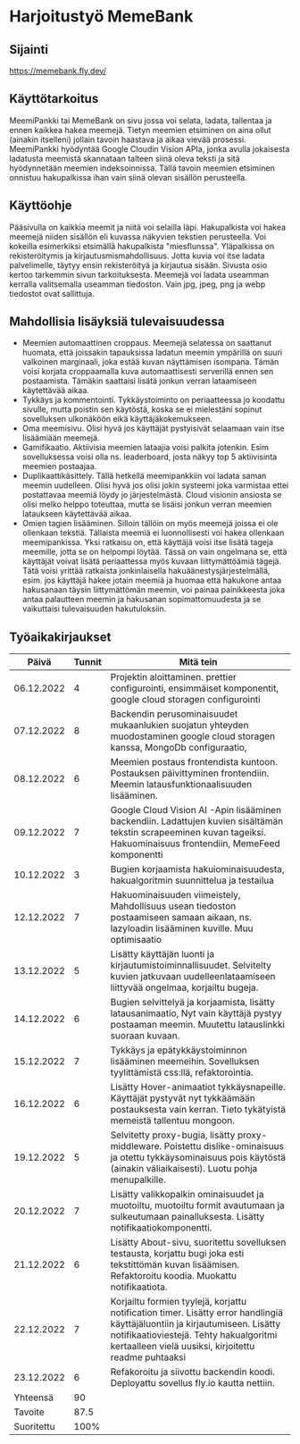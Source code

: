 # Harjoitustyö MemeBank

## Sijainti

https://memebank.fly.dev/

## Käyttötarkoitus

MeemiPankki tai MemeBank on sivu jossa voi selata, ladata, tallentaa ja ennen kaikkea hakea meemejä. Tietyn meemien etsiminen on aina ollut (ainakin itselleni) jollain tavoin haastava ja aikaa vievää prosessi. MeemiPankki hyödyntää Google Cloudin Vision APIa, jonka avulla jokaisesta ladatusta meemistä skannataan talteen siinä oleva teksti ja sitä hyödynnetään meemien indeksoinnissa. Tällä tavoin meemien etsiminen onnistuu hakupalkissa ihan vain siinä olevan sisällön perusteella.

## Käyttöohje

Pääsivulla on kaikkia meemit ja niitä voi selailla läpi. Hakupalkista voi hakea meemejä niiden sisällön eli kuvassa näkyvien tekstien perusteella. Voi kokeilla esimerkiksi etsimällä hakupalkista "miesflunssa". Yläpalkissa on rekisteröitymis ja kirjautusmismahdollisuus. Jotta kuvia voi itse ladata palvelimelle, täytyy ensin rekisteröityä ja kirjautua sisään. Sivusta osio kertoo tarkemmin sivun tarkoituksesta. Meemejä voi ladata useamman kerralla valitsemalla useamman tiedoston. Vain jpg, jpeg, png ja webp tiedostot ovat sallittuja.

## Mahdollisia lisäyksiä tulevaisuudessa

- Meemien automaattinen croppaus. Meemejä selatessa on saattanut huomata, että joissakin tapauksissa ladatun meemin ympärillä on suuri valkoinen marginaali, joka estää kuvan näyttämisen isompana. Tämän voisi korjata croppaamalla kuva automaattisesti serverillä ennen sen postaamista. Tämäkin saattaisi lisätä jonkun verran lataamiseen käytettävää aikaa.
- Tykkäys ja kommentointi. Tykkäystoiminto on periaatteessa jo koodattu sivulle, mutta poistin sen käytöstä, koska se ei mielestäni sopinut sovelluksen ulkonäköön eikä käyttäjäkokemukseen.
- Oma meemisivu. Olisi hyvä jos käyttäjät pystyisivät selaamaan vain itse lisäämiään meemejä.
- Gamifikaatio. Aktiivisia meemien lataajia voisi palkita jotenkin. Esim sovelluksessa voisi olla ns. leaderboard, josta näkyy top 5 aktiivisinta meemien postaajaa.
- Duplikaattikäsittely. Tällä hetkellä meemipankkiin voi ladata saman meemin uudelleen. Olisi hyvä jos olisi jokin systeemi joka varmistaa ettei postattavaa meemiä löydy jo järjestelmästä. Cloud visionin ansiosta se olisi melko helppo toteuttaa, mutta se lisäisi jonkun verran meemien lataukseen käytettävää aikaa.
- Omien tagien lisääminen. Silloin tällöin on myös meemejä joissa ei ole ollenkaan tekstiä. Tällaista meemiä ei luonnollisesti voi hakea ollenkaan meemipankissa. Yksi ratkaisu on, että käyttäjä voisi itse lisätä tageja meemille, jotta se on helpompi löytää. Tässä on vain ongelmana se, että käyttäjät voivat lisätä periaattessa myös kuvaan liittymättöämiä tägejä. Tätä voisi yrittää ratkaista jonkinlaisella hakuäänestysjärjestelmällä, esim. jos käyttäjä hakee jotain meemiä ja huomaa että hakukone antaa hakusanaan täysin liittymättömän meemin, voi painaa painikkeesta joka antaa palautteen meemin ja hakusanan sopimattomuudesta ja se vaikuttaisi tulevaisuuden hakutuloksiin.

## Työaikakirjaukset

| Päivä      | Tunnit | Mitä tein                                                                                                                                                                                                                      |
| ---------- | ------ | ------------------------------------------------------------------------------------------------------------------------------------------------------------------------------------------------------------------------------ |
| 06.12.2022 | 4      | Projektin aloittaminen. prettier configurointi, ensimmäiset komponentit, google cloud storagen configurointi                                                                                                                   |
| 07.12.2022 | 8      | Backendin perusominaisuudet mukaanlukien suojatun yhteyden muodostaminen google cloud storagen kanssa, MongoDb configuraatio,                                                                                                  |
| 08.12.2022 | 6      | Meemien postaus frontendista kuntoon. Postauksen päivittyminen frontendiin. Meemin latausfunktionaalisuuden lisääminen.                                                                                                        |
| 09.12.2022 | 7      | Google Cloud Vision AI -Apin lisääminen backendiin. Ladattujen kuvien sisältämän tekstin scrapeeminen kuvan tageiksi. Hakuominaisuus frontendiin, MemeFeed komponentti                                                         |
| 10.12.2022 | 3      | Bugien korjaamista hakuiominaisuudesta, hakualgoritmin suunnittelua ja testailua                                                                                                                                               |
| 12.12.2022 | 7      | Hakuominaisuuden viimeistely, Mahdollisuus usean tiedoston postaamiseen samaan aikaan, ns. lazyloadin lisääminen kuville. Muu optimisaatio                                                                                     |
| 13.12.2022 | 5      | Lisätty käyttäjän luonti ja kirjautumistoiminnallisuudet. Selvitelty kuvien jatkuvaan uudelleenlataamiseen liittyvää ongelmaa, korjailtu bugeja.                                                                               |
| 14.12.2022 | 6      | Bugien selvittelyä ja korjaamista, lisätty latausanimaatio, Nyt vain käyttäjä pystyy postaaman meemin. Muutettu latauslinkki suoraan kuvaan.                                                                                   |
| 15.12.2022 | 7      | Tykkäys ja epätykkäystoiminnon lisääminen meemeihin. Sovelluksen tyylittämistä css:llä, refaktorointia.                                                                                                                        |
| 16.12.2022 | 6      | Lisätty Hover-animaatiot tykkäysnapeille. Käyttäjät pystyvät nyt tykkäämään postauksesta vain kerran. Tieto tykätyistä memeistä tallentuu mongoon.                                                                             |
| 19.12.2022 | 5      | Selvitetty proxy-bugia, lisätty proxy-middleware. Poistettu dislike-ominaisuus ja otettu tykkäysominaisuus pois käytöstä (ainakin väliaikaisesti). Luotu pohja menupalkille.                                                   |
| 20.12.2022 | 7      | Lisätty valikkopalkin ominaisuudet ja muotoiltu, muotoiltu formit avautumaan ja sulkeutumaan painalluksesta. Lisätty notifikaatiokomponentti.                                                                                  |
| 21.12.2022 | 6      | Lisätty About-sivu, suoritettu sovelluksen testausta, korjattu bugi joka esti tekstittömän kuvan lisäämisen. Refaktoroitu koodia. Muokattu notifikaatiota.                                                                     |
| 22.12.2022 | 7      | Korjailtu formien tyylejä, korjattu notification timer. Lisätty error handlingiä käyttäjäluontiin ja kirjautumiseen. Lisätty notifikaatioviestejä. Tehty hakualgoritmi kertaalleen vielä uusiksi, kirjoitettu readme puhtaaksi |
| 23.12.2022 | 6      | Refakoroitu ja siivottu backendin koodi. Deployattu sovellus fly.io kautta nettiin.                                                                                                                                            |
| Yhteensä   | 90     |
| Tavoite    | 87.5   |
| Suoritettu | 100%   |
